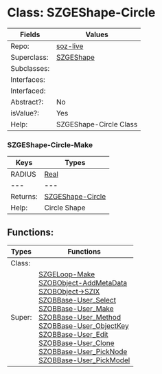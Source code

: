 
# Class:	SZGEShape-Circle

| Fields | Values |
| --------- | --------- |
| Repo: | [soz-live](/repos/soz-live.html) |
| Superclass: | [SZGEShape](SZGEShape.html) |
| Subclasses: |  |
| Interfaces: |  |
| Interfaced: |  |
| Abstract?: | No |
| isValue?: | Yes |
| Help: | SZGEShape-Circle Class |

### SZGEShape-Circle-Make

| Keys | Types |
| --------- | --------- |
| RADIUS | [Real](Real.html) |
| **---** | **---** |
| Returns: | [SZGEShape-Circle](SZGEShape-Circle.html) |
| Help: | Circle Shape |


## Functions:

| Types | Functions |
| --------- | --------- |
| Class: |  |
| Super: | [SZGELoop-Make](SZGELoop.html) <br> [SZOBObject-AddMetaData](SZOBObject.html) <br> [SZOBObject->SZIX](SZOBObject.html) <br> [SZOBBase-User_Select](SZOBBase.html) <br> [SZOBBase-User_Make](SZOBBase.html) <br> [SZOBBase-User_Method](SZOBBase.html) <br> [SZOBBase-User_ObjectKey](SZOBBase.html) <br> [SZOBBase-User_Edit](SZOBBase.html) <br> [SZOBBase-User_Clone](SZOBBase.html) <br> [SZOBBase-User_PickNode](SZOBBase.html) <br> [SZOBBase-User_PickModel](SZOBBase.html) |



